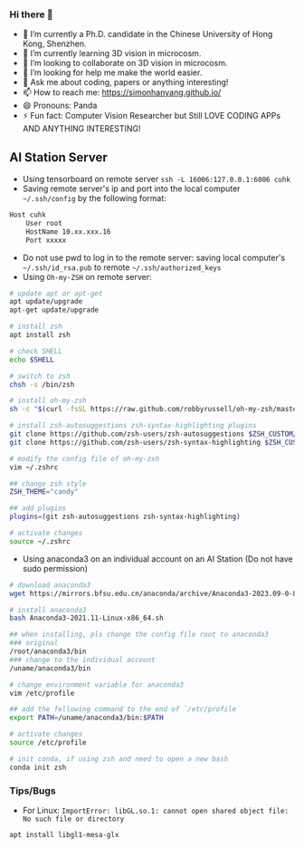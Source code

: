 ### Hi there 👋

- 🔭 I’m currently a Ph.D. candidate in the Chinese University of Hong Kong, Shenzhen.
- 🌱 I’m currently learning 3D vision in microcosm.
- 👯 I’m looking to collaborate on 3D vision in microcosm.
- 🤔 I’m looking for help me make the world easier.
- 💬 Ask me about coding, papers or anything interesting!
- 📫 How to reach me: https://simonhanyang.github.io/
- 😄 Pronouns: Panda
- ⚡ Fun fact: Computer Vision Researcher but Still LOVE CODING APPs AND ANYTHING INTERESTING! 

## AI Station Server

- Using tensorboard on remote server `ssh -L 16006:127.0.0.1:6006 cuhk`
- Saving remote server's ip and port into the local computer `~/.ssh/config` by the following format:
```bash
Host cuhk
    User root
    HostName 10.xx.xxx.16
    Port xxxxx
```
- Do not use pwd to log in to the remote server: saving local computer's `~/.ssh/id_rsa.pub` to remote `~/.ssh/authorized_keys`
- Using `Oh-my-ZSH` on remote server:
```bash
# update apt or apt-get
apt update/upgrade
apt-get update/upgrade

# install zsh
apt install zsh

# check SHELL
echo $SHELL

# switch to zsh
chsh -s /bin/zsh

# install oh-my-zsh
sh -c "$(curl -fsSL https://raw.github.com/robbyrussell/oh-my-zsh/master/tools/install.sh)" -y

# install zsh-autosuggestions zsh-syntax-highlighting plugins
git clone https://github.com/zsh-users/zsh-autosuggestions $ZSH_CUSTOM/plugins/zsh-autosuggestions
git clone https://github.com/zsh-users/zsh-syntax-highlighting $ZSH_CUSTOM/plugins/zsh-syntax-highlighting

# modify the config file of oh-my-zsh
vim ~/.zshrc

## change zsh style
ZSH_THEME="candy"

## add plugins
plugins=(git zsh-autosuggestions zsh-syntax-highlighting)

# activate changes
source ~/.zshrc
```
- Using anaconda3 on an individual account on an AI Station (Do not have sudo permission)
```bash
# download anaconda3
wget https://mirrors.bfsu.edu.cn/anaconda/archive/Anaconda3-2023.09-0-Linux-x86_64.sh --no-check-certificate

# install anaconda3
bash Anaconda3-2021.11-Linux-x86_64.sh

## when installing, pls change the config file root to anaconda3
### original
/root/anaconda3/bin
### change to the individual account
/uname/anaconda3/bin

# change environment variable for anaconda3
vim /etc/profile

## add the following command to the end of `/etc/profile`
export PATH=/uname/anaconda3/bin:$PATH

# activate changes
source /etc/profile

# init conda, if using zsh and need to open a new bash
conda init zsh
```
### Tips/Bugs
- For Linux: `ImportError: libGL.so.1: cannot open shared object file: No such file or directory`
```bash
apt install libgl1-mesa-glx
```
